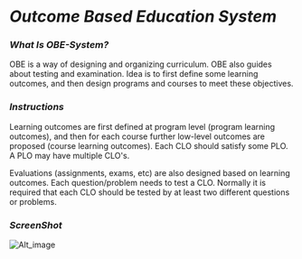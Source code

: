 # ***Outcome Based Education System***
### ***What Is OBE-System?***
OBE is a way of designing and organizing curriculum. OBE also guides about testing and examination. Idea is to first define some learning outcomes, and then design programs and courses to meet these objectives.
### ***Instructions***
Learning outcomes are first defined at program level (program learning outcomes), and then for each course further low-level outcomes are proposed (course learning outcomes). Each CLO should satisfy some PLO. A PLO may have multiple CLO's.

Evaluations (assignments, exams, etc) are also designed based on learning outcomes. Each question/problem needs to test a CLO. Normally it is required that each CLO should be tested by at least two different questions or problems.

### ***ScreenShot***
![Alt_image](Screenshot(87).png)
